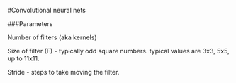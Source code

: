 #Convolutional neural nets

###Parameters

Number of filters (aka kernels)  

Size of filter (F) - typically odd square numbers. typical values are 3x3, 5x5, up to 11x11.  

Stride - steps to take moving the filter.  
